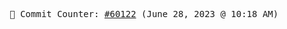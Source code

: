 <p align="center">
    <samp>
        📮 Commit Counter: <a href="https://github.com/Javascript-void0/Javascript-void0/commits/main">#60122</a> (June 28, 2023 @ 10:18 AM)
    </samp>
</p>